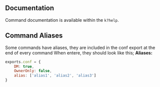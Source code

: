 ## Documentation
Command documentation is available within the `k?help`.

## Command Aliases
Some commands have aliases, they are included in the conf export at the end of every command
When entere, they should look like this;
**Aliases:**

```js
exports.conf = {
    DM: true,
    OwnerOnly: false,
    alias: ['alias1', 'alias2', 'alias3']
}
```

